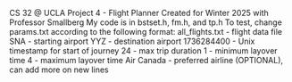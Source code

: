 CS 32 @ UCLA
Project 4 - Flight Planner
Created for Winter 2025 with Professor Smallberg
My code is in bstset.h, fm.h, and tp.h
To test, change params.txt according to the following format:
all_flights.txt - flight data file
SNA - starting airport
YYZ - destination airport
1736284400 - Unix timestamp for start of journey
24 - max trip duration
1 - minimum layover time
4 - maximum layover time
Air Canada - preferred airline (OPTIONAL), can add more on new lines
